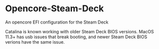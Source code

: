# Opencore-Steam-Deck
An opencore EFI configuration for the Steam Deck

Catalina is known working with older Steam Deck BIOS versions. MacOS 11.3+ has usb issues that break booting, and newer Steam Deck BIOS verions have the same issue.
